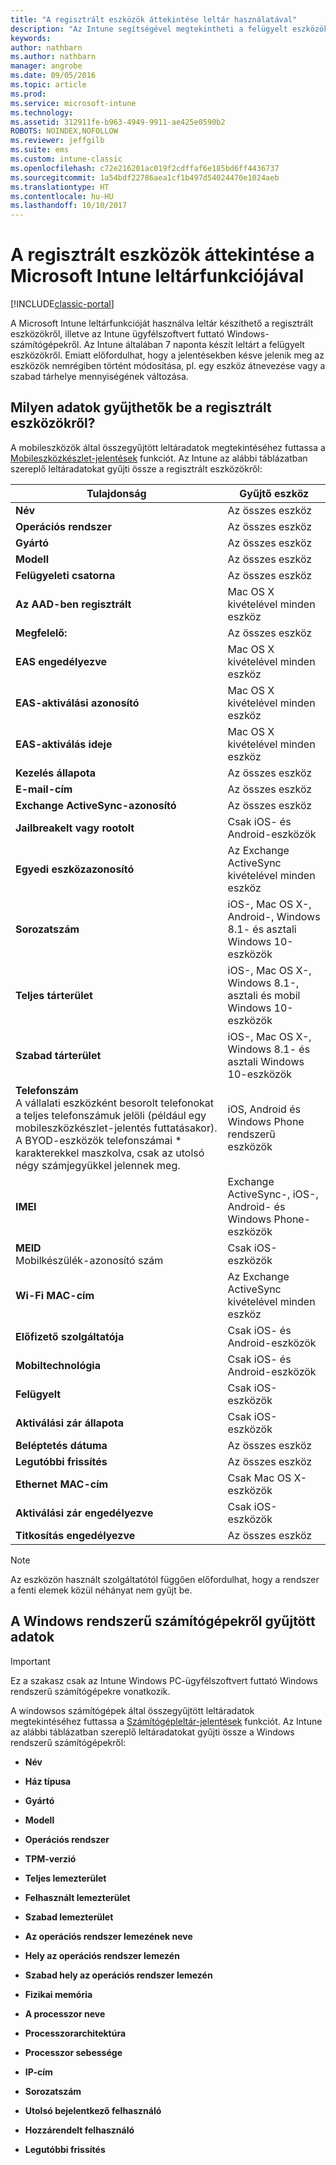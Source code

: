 ```yaml
---
title: "A regisztrált eszközök áttekintése leltár használatával"
description: "Az Intune segítségével megtekintheti a felügyelt eszközök hardverinformációit."
keywords: 
author: nathbarn
ms.author: nathbarn
manager: angrobe
ms.date: 09/05/2016
ms.topic: article
ms.prod: 
ms.service: microsoft-intune
ms.technology: 
ms.assetid: 312911fe-b963-4949-9911-ae425e0590b2
ROBOTS: NOINDEX,NOFOLLOW
ms.reviewer: jeffgilb
ms.suite: ems
ms.custom: intune-classic
ms.openlocfilehash: c72e216201ac019f2cdffaf6e185bd6ff4436737
ms.sourcegitcommit: 1a54bdf22786aea1cf1b497d54024470e1024aeb
ms.translationtype: HT
ms.contentlocale: hu-HU
ms.lasthandoff: 10/10/2017
---
```

# <a name="understand-your-devices-with-inventory-in-microsoft-intune"></a>A regisztrált eszközök áttekintése a Microsoft Intune leltárfunkciójával

[!INCLUDE[classic-portal](../includes/classic-portal.md)]

A Microsoft Intune leltárfunkcióját használva leltár készíthető a regisztrált eszközökről, illetve az Intune ügyfélszoftvert futtató Windows-számítógépekről.
Az Intune általában 7 naponta készít leltárt a felügyelt eszközökről. Emiatt előfordulhat, hogy a jelentésekben késve jelenik meg az eszközök nemrégiben történt módosítása, pl. egy eszköz átnevezése vagy a szabad tárhelye mennyiségének változása.

## <a name="whats-collected-from-enrolled-devices"></a>Milyen adatok gyűjthetők be a regisztrált eszközökről?
A mobileszközök által összegyűjtött leltáradatok megtekintéséhez futtassa a [Mobileszközkészlet-jelentések](understand-microsoft-intune-operations-by-using-reports.md) funkciót. Az Intune az alábbi táblázatban szereplő leltáradatokat gyűjti össze a regisztrált eszközökről:

|Tulajdonság|Gyűjtő eszköz|
|------------|-----------------------|
|**Név**|Az összes eszköz|
|**Operációs rendszer**|Az összes eszköz|
|**Gyártó**|Az összes eszköz|
|**Modell**|Az összes eszköz|
|**Felügyeleti csatorna**|Az összes eszköz|
|**Az AAD-ben regisztrált**|Mac OS X kivételével minden eszköz|
|**Megfelelő:**|Az összes eszköz|
|**EAS engedélyezve**|Mac OS X kivételével minden eszköz|
|**EAS-aktiválási azonosító**|Mac OS X kivételével minden eszköz|
|**EAS-aktiválás ideje**|Mac OS X kivételével minden eszköz|
|**Kezelés állapota**|Az összes eszköz|
|**E-mail-cím**|Az összes eszköz|
|**Exchange ActiveSync-azonosító**|Az összes eszköz|
|**Jailbreakelt vagy rootolt**|Csak iOS- és Android-eszközök|
|**Egyedi eszközazonosító**|Az Exchange ActiveSync kivételével minden eszköz|
|**Sorozatszám**|iOS-, Mac OS X-, Android-, Windows 8.1- és asztali Windows 10-eszközök|
|**Teljes tárterület**|iOS-, Mac OS X-, Windows 8.1-, asztali és mobil Windows 10-eszközök|
|**Szabad tárterület**|iOS-, Mac OS X-, Windows 8.1- és asztali Windows 10-eszközök|
|**Telefonszám**<br>A vállalati eszközként besorolt telefonokat a teljes telefonszámuk jelöli (például egy mobileszközkészlet-jelentés futtatásakor). A BYOD-eszközök telefonszámai &#42; karakterekkel maszkolva, csak az utolsó négy számjegyükkel jelennek meg.|iOS, Android és Windows Phone rendszerű eszközök|
|**IMEI**|Exchange ActiveSync-, iOS-, Android- és Windows Phone-eszközök|
|**MEID**<br>Mobilkészülék-azonosító szám|Csak iOS-eszközök|
|**Wi-Fi MAC-cím**|Az Exchange ActiveSync kivételével minden eszköz|
|**Előfizető szolgáltatója**|Csak iOS- és Android-eszközök|
|**Mobiltechnológia**|Csak iOS- és Android-eszközök|
|**Felügyelt**|Csak iOS-eszközök|
|**Aktiválási zár állapota**|Csak iOS-eszközök|
|**Beléptetés dátuma**|Az összes eszköz|
|**Legutóbbi frissítés**|Az összes eszköz|
|**Ethernet MAC-cím**|Csak Mac OS X-eszközök|
|**Aktiválási zár engedélyezve**|Csak iOS-eszközök|
|**Titkosítás engedélyezve**|Az összes eszköz|

>[!NOTE]
>Az eszközön használt szolgáltatótól függően előfordulhat, hogy a rendszer a fenti elemek közül néhányat nem gyűjt be.

## <a name="whats-collected-from-windows-pcs"></a>A Windows rendszerű számítógépekről gyűjtött adatok
> [!IMPORTANT]
> Ez a szakasz csak az Intune Windows PC-ügyfélszoftvert futtató Windows rendszerű számítógépekre vonatkozik.

A windowsos számítógépek által összegyűjtött leltáradatok megtekintéséhez futtassa a [Számítógépleltár-jelentések](understand-microsoft-intune-operations-by-using-reports.md) funkciót. Az Intune az alábbi táblázatban szereplő leltáradatokat gyűjti össze a Windows rendszerű számítógépekről:

-   **Név**

-   **Ház típusa**

-   **Gyártó**

-   **Modell**

-   **Operációs rendszer**

-   **TPM-verzió**

-   **Teljes lemezterület**

-   **Felhasznált lemezterület**

-   **Szabad lemezterület**

-   **Az operációs rendszer lemezének neve**

-   **Hely az operációs rendszer lemezén**

-   **Szabad hely az operációs rendszer lemezén**

-   **Fizikai memória**

-   **A processzor neve**

-   **Processzorarchitektúra**

-   **Processzor sebessége**

-   **IP-cím**

-   **Sorozatszám**

-   **Utolsó bejelentkező felhasználó**

-   **Hozzárendelt felhasználó**

-   **Legutóbbi frissítés**

<!-- this section below belongs in the planning journey
### See Also
[Monitoring and reports with Microsoft Intune](monitoring-and-reports-with-microsoft-intune.md)
-->
